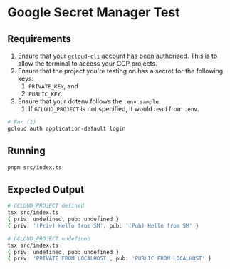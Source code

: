 # Google Secret Manager Test

## Requirements

1. Ensure that your `gcloud-cli` account has been authorised. This is to allow the terminal to access your GCP projects.
2. Ensure that the project you're testing on has a secret for the following keys:
   1. `PRIVATE_KEY`, and
   2. `PUBLIC_KEY`.
3. Ensure that your dotenv follows the `.env.sample`.
   1. If `GCLOUD_PROJECT` is not specified, it would read from `.env`.

```bash
# For (1)
gcloud auth application-default login
```

## Running

```bash
pnpm src/index.ts
```

## Expected Output

```bash
# GCLOUD_PROJECT defined
tsx src/index.ts                                                                
{ priv: undefined, pub: undefined }
{ priv: '(Priv) Hello from SM', pub: '(Pub) Hello from SM' }

# GCLOUD_PROJECT undefined
tsx src/index.ts
{ priv: undefined, pub: undefined }
{ priv: 'PRIVATE FROM LOCALHOST', pub: 'PUBLIC FROM LOCALHOST' }
```
